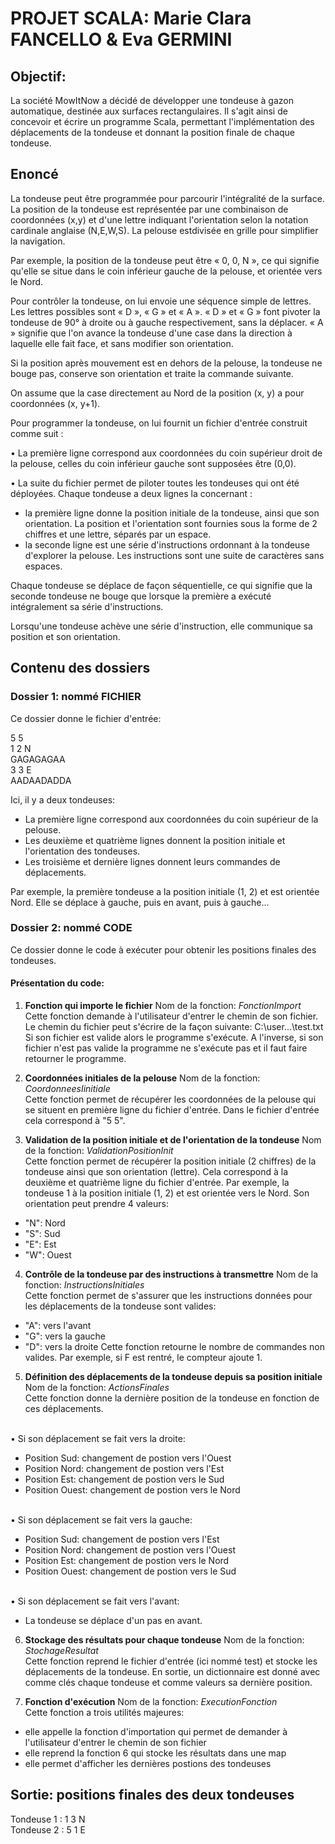 # PROJET SCALA: Marie Clara FANCELLO & Eva GERMINI 

## Objectif: 
La société MowItNow a décidé de développer une tondeuse à gazon automatique, destinée aux surfaces rectangulaires. Il s'agit ainsi de concevoir et écrire un programme Scala, permettant l'implémentation des déplacements de la tondeuse et donnant la position finale de chaque tondeuse. 

## Enoncé
La tondeuse peut être programmée pour parcourir l'intégralité de la surface. La position de la tondeuse est représentée par une combinaison de coordonnées (x,y) et d'une lettre indiquant l'orientation selon la notation cardinale anglaise (N,E,W,S). La pelouse estdivisée en grille pour simplifier la navigation.

Par exemple, la position de la tondeuse peut être « 0, 0, N », ce qui signifie qu'elle se
situe dans le coin inférieur gauche de la pelouse, et orientée vers le Nord.

Pour contrôler la tondeuse, on lui envoie une séquence simple de lettres. Les lettres
possibles sont « D », « G » et « A ».
« D » et « G » font pivoter la tondeuse de 90° à droite ou à gauche respectivement, sans la
déplacer. « A » signifie que l'on avance la tondeuse d'une case dans la direction à laquelle
elle fait face, et sans modifier son orientation.

Si la position après mouvement est en dehors de la pelouse, la tondeuse ne bouge pas,
conserve son orientation et traite la commande suivante.

On assume que la case directement au Nord de la position (x, y) a pour coordonnées (x,
y+1).

Pour programmer la tondeuse, on lui fournit un fichier d'entrée construit comme suit :

• La première ligne correspond aux coordonnées du coin supérieur droit de la pelouse,
celles du coin inférieur gauche sont supposées être (0,0).

• La suite du fichier permet de piloter toutes les tondeuses qui ont été déployées.
Chaque tondeuse a deux lignes la concernant :
- la première ligne donne la position initiale de la tondeuse, ainsi que son
orientation. La position et l'orientation sont fournies sous la forme de 2 chiffres
et une lettre, séparés par un espace.
- la seconde ligne est une série d'instructions ordonnant à la tondeuse d'explorer
la pelouse. Les instructions sont une suite de caractères sans espaces.

Chaque tondeuse se déplace de façon séquentielle, ce qui signifie que la seconde
tondeuse ne bouge que lorsque la première a exécuté intégralement sa série
d'instructions.

Lorsqu'une tondeuse achève une série d'instruction, elle communique sa position et son
orientation.

## Contenu des dossiers 
### Dossier 1: nommé FICHIER 
Ce dossier donne le fichier d'entrée: 

5 5
<br/>1 2 N
<br/>GAGAGAGAA
<br/>3 3 E
<br/>AADAADADDA

Ici, il y a deux tondeuses: 
- La première ligne correspond aux coordonnées du coin supérieur de la pelouse. 
- Les deuxième et quatrième lignes donnent la position initiale et l'orientation des tondeuses. 
- Les troisième et dernière lignes donnent leurs commandes de déplacements. 

Par exemple, la première tondeuse a la position initiale (1, 2) et est orientée Nord. Elle se déplace à gauche, puis en avant, puis à gauche...

### Dossier 2: nommé CODE 
Ce dossier donne le code à exécuter pour obtenir les positions finales des tondeuses. 

#### Présentation du code: 
1. **Fonction qui importe le fichier**
Nom de la fonction: *FonctionImport*
<br/>Cette fonction demande à l'utilisateur d'entrer le chemin de son fichier. Le chemin du fichier peut s'écrire de la façon suivante: C:\user\...\test.txt
Si son fichier est valide alors le programme s'exécute. A l'inverse, si son fichier n'est pas valide la programme ne s'exécute pas et il faut faire retourner le programme. 

2. **Coordonnées initiales de la pelouse** 
Nom de la fonction: *CoordonneesIinitiale* 
<br/>Cette fonction permet de récupérer les coordonnées de la pelouse qui se situent en première ligne du fichier d'entrée. Dans le fichier d'entrée cela correspond à "5 5". 

3. **Validation de la position initiale et de l'orientation de la tondeuse**
Nom de la fonction: *ValidationPositionInit*
<br/>Cette fonction permet de récupérer la position initiale (2 chiffres) de la tondeuse ainsi que son orientation (lettre). Cela correspond à la deuxième et quatrième ligne du fichier d'entrée. Par exemple, la tondeuse 1 à la position initiale (1, 2) et est orientée vers le Nord. 
Son orientation peut prendre 4 valeurs: 
- "N": Nord 
- "S": Sud 
- "E": Est 
- "W": Ouest 

4. **Contrôle de la tondeuse par des instructions à transmettre**
Nom de la fonction: *InstructionsInitiales* 
<br/>Cette fonction permet de s'assurer que les instructions données pour les déplacements de la tondeuse sont valides: 
- "A": vers l'avant 
- "G": vers la gauche 
- "D": vers la droite 
Cette fonction retourne le nombre de commandes non valides. Par exemple, si F est rentré, le compteur ajoute 1. 

5. **Définition des déplacements de la tondeuse depuis sa position initiale**
Nom de la fonction: *ActionsFinales*
<br/>Cette fonction donne la dernière position de la tondeuse en fonction de ces déplacements.

<br/>• Si son déplacement se fait vers la droite: 
- Position Sud: changement de postion vers l'Ouest
- Position Nord: changement de postion vers l'Est
- Position Est: changement de postion vers le Sud
- Position Ouest: changement de postion vers le Nord

<br/>• Si son déplacement se fait vers la gauche:  
- Position Sud: changement de postion vers l'Est
- Position Nord: changement de postion vers l'Ouest
- Position Est: changement de postion vers le Nord
- Position Ouest: changement de postion vers le Sud

<br/>• Si son déplacement se fait vers l'avant:  
- La tondeuse se déplace d'un pas en avant. 


6. **Stockage des résultats pour chaque tondeuse**
Nom de la fonction: *StochageResultat*
<br/>Cette fonction reprend le fichier d'entrée (ici nommé test) et stocke les déplacements de la tondeuse.
En sortie, un dictionnaire est donné avec comme clés chaque tondeuse et comme valeurs sa dernière position. 

7. **Fonction d'exécution**
Nom de la fonction: *ExecutionFonction*
<br/>Cette fonction a trois utilités majeures: 
- elle appelle la fonction d'importation qui permet de demander à l'utilisateur d'entrer le chemin de son fichier
- elle reprend la fonction 6 qui stocke les résultats dans une map
- elle permet d'afficher les dernières postions des tondeuses 


## Sortie: positions finales des deux tondeuses 
Tondeuse 1 : 1 3 N
<br/>Tondeuse 2 : 5 1 E
